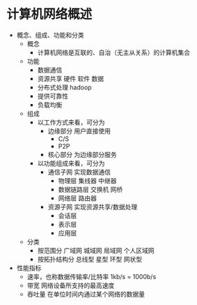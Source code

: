 # 计算机网络概述

+ 概念、组成、功能和分类
  + 概念
    + 计算机网络是互联的、自治（无主从关系）的计算机集合
  + 功能
    + 数据通信
    + 资源共享 硬件 软件 数据
    + 分布式处理 hadoop
    + 提供可靠性
    + 负载均衡
  + 组成
    + 以工作方式来看，可分为
      + 边缘部分 用户直接使用
        + C/S
        + P2P
      + 核心部分 为边缘部分服务
    + 以功能组成来看，可分为
      + 通信子网 实现数据通信
        + 物理层 集线器 中继器
        + 数据链路层 交换机 网桥
        + 网络层 路由器
      + 资源子网 实现资源共享/数据处理
        + 会话层
        + 表示层
        + 应用层
  + 分类
    + 按范围分 广域网 城域网 局域网 个人区域网
    + 按拓扑结构分 总线型 星型 环型 网状型
+ 性能指标
  + 速率，也称数据传输率/比特率 1kb/s = 1000b/s
  + 带宽 网络设备所支持的最高速度
  + 吞吐量 在单位时间内通过某个网络的数据量